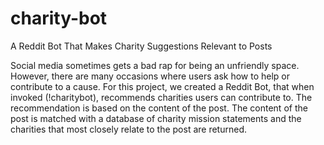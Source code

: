 # charity-bot
A Reddit Bot That Makes Charity Suggestions Relevant to Posts

Social media sometimes gets a bad rap for being an unfriendly space. However, there are many occasions where users ask how to help or contribute to a cause. For this project, we created a Reddit Bot, that when invoked (!charitybot), recommends charities users can contribute to. The recommendation is based on the content of the post. The content of the post is matched with a database of charity mission statements and the charities that most closely relate to the post are returned.





